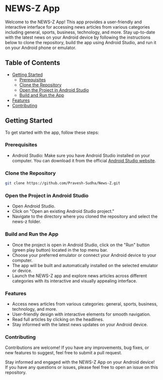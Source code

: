# NEWS-Z App

Welcome to the NEWS-Z App! This app provides a user-friendly and interactive interface for accessing news articles from various categories including general, sports, business, technology, and more. Stay up-to-date with the latest news on your Android device by following the instructions below to clone the repository, build the app using Android Studio, and run it on your Android phone or emulator.

## Table of Contents

- [Getting Started](#getting-started)
  - [Prerequisites](#prerequisites)
  - [Clone the Repository](#clone-the-repository)
  - [Open the Project in Android Studio](#open-the-project-in-android-studio)
  - [Build and Run the App](#build-and-run-the-app)
- [Features](#features)
- [Contributing](#contributing)

## Getting Started

To get started with the app, follow these steps:

### Prerequisites

- Android Studio: Make sure you have Android Studio installed on your computer. You can download it from the official [Android Studio website](https://developer.android.com/studio).

### Clone the Repository

```sh
git clone https://github.com/Pravesh-Sudha/News-Z.git
```

### Open the Project in Android Studio

- Open Android Studio.
- Click on "Open an existing Android Studio project."
- Navigate to the directory where you cloned the repository and select the news-z folder.

### Build and Run the App

- Once the project is open in Android Studio, click on the "Run" button (green play button) located in the top menu bar.
- Choose your preferred emulator or connect your Android device to your computer.
- The app will be built and automatically installed on the selected emulator or device.
- Launch the NEWS-Z app and explore news articles across different categories with its interactive and visually appealing interface.

### Features

- Access news articles from various categories: general, sports, business, technology, and more.
- User-friendly design with interactive elements for smooth navigation.
- Read full articles by clicking on the headlines.
- Stay informed with the latest news updates on your Android device.

### Contributing

Contributions are welcome! If you have any improvements, bug fixes, or new features to suggest, feel free to submit a pull request.

Stay informed and engaged with the NEWS-Z App on your Android device! If you have any questions or issues, please feel free to open an issue on this repository.
  
